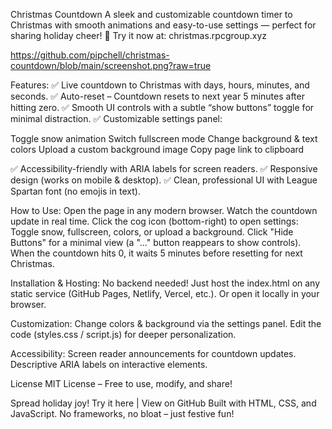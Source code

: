 Christmas Countdown
A sleek and customizable countdown timer to Christmas with smooth animations and easy-to-use settings — perfect for sharing holiday cheer!
🔗 Try it now at: christmas.rpcgroup.xyz

https://github.com/pipchell/christmas-countdown/blob/main/screenshot.png?raw=true

Features:
✅ Live countdown to Christmas with days, hours, minutes, and seconds.
✅ Auto-reset – Countdown resets to next year 5 minutes after hitting zero.
✅ Smooth UI controls with a subtle “show buttons” toggle for minimal distraction.
✅ Customizable settings panel:

Toggle snow animation 
Switch fullscreen mode 
Change background & text colors
Upload a custom background image
Copy page link to clipboard 

✅ Accessibility-friendly with ARIA labels for screen readers.
✅ Responsive design (works on mobile & desktop).
✅ Clean, professional UI with League Spartan font (no emojis in text).

How to Use:
Open the page in any modern browser.
Watch the countdown update in real time.
Click the cog icon (bottom-right) to open settings:
Toggle snow, fullscreen, colors, or upload a background.
Click "Hide Buttons" for a minimal view (a "..." button reappears to show controls).
When the countdown hits 0, it waits 5 minutes before resetting for next Christmas.

Installation & Hosting:
No backend needed! Just host the index.html on any static service (GitHub Pages, Netlify, Vercel, etc.).
Or open it locally in your browser.

Customization:
Change colors & background via the settings panel.
Edit the code (styles.css / script.js) for deeper personalization.

Accessibility:
Screen reader announcements for countdown updates.
Descriptive ARIA labels on interactive elements.

License
MIT License – Free to use, modify, and share!

Spread holiday joy! Try it here | View on GitHub
Built with HTML, CSS, and JavaScript. No frameworks, no bloat – just festive fun!
